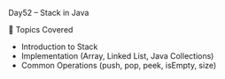 Day52 – Stack in Java  

📌 Topics Covered
- Introduction to Stack  
- Implementation (Array, Linked List, Java Collections)  
- Common Operations (push, pop, peek, isEmpty, size)  
